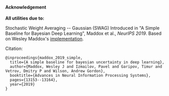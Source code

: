 #### Acknowledgement

**All utilities due to:**

Stochastic Weight Averaging -- Gaussian (SWAG)
Introduced in "A Simple Baseline for Bayesian Deep Learning",
Maddox et al., _NeurIPS 2019_.
Based on Wesley Maddox's [implementation](https://github.com/wjmaddox/swa_gaussian). 

Citation:
```
@inproceedings{maddox_2019_simple,
  title={A simple baseline for bayesian uncertainty in deep learning},
  author={Maddox, Wesley J and Izmailov, Pavel and Garipov, Timur and Vetrov, Dmitry P and Wilson, Andrew Gordon},
  booktitle={Advances in Neural Information Processing Systems},
  pages={13153--13164},
  year={2019}
}
```